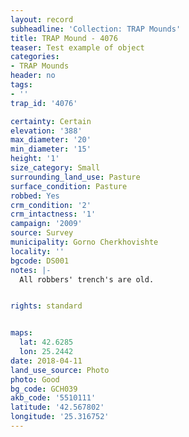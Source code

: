 ```yaml
---
layout: record
subheadline: 'Collection: TRAP Mounds'
title: TRAP Mound - 4076
teaser: Test example of object
categories:
- TRAP Mounds
header: no
tags:
- ''
trap_id: '4076'

certainty: Certain
elevation: '388'
max_diameter: '20'
min_diameter: '15'
height: '1'
size_category: Small
surrounding_land_use: Pasture
surface_condition: Pasture
robbed: Yes
crm_condition: '2'
crm_intactness: '1'
campaign: '2009'
source: Survey
municipality: Gorno Cherkhovishte
locality: ''
bgcode: DS001
notes: |-
  All robbers' trench's are old.


rights: standard


maps:
  lat: 42.6285
  lon: 25.2442
date: 2018-04-11
land_use_source: Photo
photo: Good
bg_code: GCH039
akb_code: '5510111'
latitude: '42.567802'
longitude: '25.316752'
---
```

